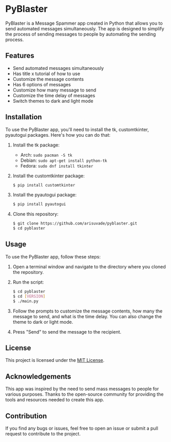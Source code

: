 # PyBlaster
PyBlaster is a Message Spammer app created in Python that allows you to send automated messages simultaneously. The app is designed to simplify the process of sending messages to people by automating the sending process.

## Features
- Send automated messages simultaneously
- Has title x tutorial of how to use
- Customize the message contents
- Has 6 options of messages
- Customize how many message to send
- Customize the time delay of messages
- Switch themes to dark and light mode

## Installation

To use the PyBlaster app, you'll need to install the tk, customtkinter, pyautogui packages. Here's how you can do that:

1. Install the tk package: 
    - Arch: `sudo pacman -S tk`
    - Debian: `sudo apt-get install python-tk`
    - Fedora: `sudo dnf install tkinter`

2. Install the customtkinter package:
    ```bash
    $ pip install customtkinter
    ```

3. Install the pyautogui package:
    ```bash
    $ pip install pyautogui
    ```

4. Clone this repository:
    ```bash
    $ git clone https://github.com/arisuvade/pyblaster.git
    $ cd pyblaster
    ```

## Usage
To use the PyBlaster app, follow these steps:

1. Open a terminal window and navigate to the directory where you cloned the repository.

2. Run the script:
    ```bash
    $ cd pyblaster
    $ cd [VERSION]
    $ ./main.py
    ```

3. Follow the prompts to customize the message contents, how many the message to send, and what is the time delay. You can also change the theme to dark or light mode.

4. Press "Send" to send the message to the recipient.

## License
This project is licensed under the [MIT License](https://github.com/arisuvade/pyblaster/blob/main/LICENSE).

## Acknowledgements
This app was inspired by the need to send mass messages to people for various purposes. Thanks to the open-source community for providing the tools and resources needed to create this app.

## Contribution
If you find any bugs or issues, feel free to open an issue or submit a pull request to contribute to the project.
